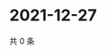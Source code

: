# 2021-12-27

共 0 条

<!-- BEGIN WEIBO -->
<!-- 最后更新时间 Mon Dec 27 2021 13:12:38 GMT+0800 (China Standard Time) -->

<!-- END WEIBO -->
